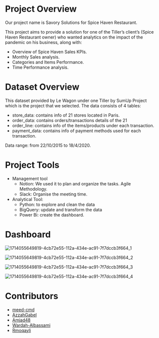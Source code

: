 # Project Overview
Our project name is Savory Solutions for Spice Haven Restaurant.

This project aims to provide a solution for one of the Tiller’s client’s (Spice Haven Restaurant owner) who wanted analytics on the impact of the pandemic on his business, along with:

* Overview of Spice Haven Sales KPIs.
* Monthly Sales analysis.
* Categories and Items Performance.
* Time Performance analysis.
# Dataset Overview 
This dataset provided by Le Wagon under one Tiller by SumUp Project which is the project that we selected.
The data consists of 4 tables:
*  store_data: contains info of 21 stores located in Paris.
*  order_data: contains orders/transactions details of the 21
*  order_line: contains info of the items/products under each transaction.
*  payment_data: contains info of payment methods used for each transaction.

Data range: from 22/10/2015 to 18/4/2020.

# Project Tools
*  Management tool
   *  Notion: We used it to plan and organize the tasks.
      Agile Methodology.
   * Slack: Organise the meeting time.
*  Analytical Tool:      
   *  Python: to explore and clean the data
   *  BigQuery: update and transform the data
   *  Power Bi: create the dashboard.
# Dashboard
![1714055649819-4cb72e55-112a-434e-ac91-7f7dccb3f664_1](https://github.com/meed-cmd/Tiller-s-Restaurant-Analytics/assets/158777672/edba3058-b123-4e13-bd06-28fe6f2f2607)

![1714055649819-4cb72e55-112a-434e-ac91-7f7dccb3f664_2](https://github.com/meed-cmd/Tiller-s-Restaurant-Analytics/assets/158777672/3b0db717-e722-4bda-a9cd-01ae0c8d4249)

![1714055649819-4cb72e55-112a-434e-ac91-7f7dccb3f664_3](https://github.com/meed-cmd/Tiller-s-Restaurant-Analytics/assets/158777672/7b84a3b1-a7bb-499d-adad-e634f3d015c8)

![1714055649819-4cb72e55-112a-434e-ac91-7f7dccb3f664_4](https://github.com/meed-cmd/Tiller-s-Restaurant-Analytics/assets/158777672/fd8caae4-93b4-4c99-8852-c0533f3a4c17)


# Contributors
*  [meed-cmd](https://www.github.com/meed-cmd)
*  [AzzahGabel](https://www.github.com/AzzahGabel)
*  [Amjad48](https://www.github.com/Amjad48)
*  [Wardah-Albassami](https://www.github.com/Wardah-Albassami)
*  [Rmoqayli](https://www.github.com/Rmoqayli)

 



 
